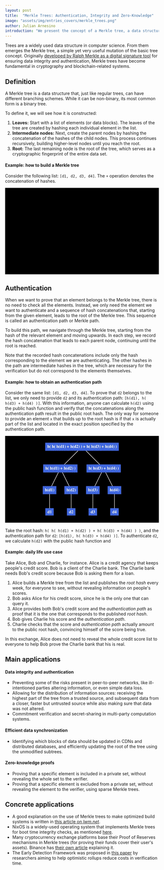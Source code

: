 ```yaml
---
layout: post
title:  "Merkle Trees: Authentication, Integrity and Zero-Knowledge"
image: "assets/img/entries_covers/merkle_trees.png"
author: Julian Arnesino
introduction: "We present the concept of a Merkle tree, a data structure that helps cryptographers ensure set integrity and also serves as a tool for zero-knowledge proofs involving sets."
---
```


Trees are a widely used data structure in computer science.
From them emerges the Merkle tree, a simple yet very useful mutation of the basic tree concept.
Originally [developed by Ralph Merkle as a digital signature tool](https://www.ralphmerkle.com/papers/Certified1979.pdf) for ensuring data integrity and authentication, Merkle trees have become fundamental in cryptography and blockchain-related systems.

## Definition

A Merkle tree is a data structure that, just like regular trees, can have different branching schemes.
While it can be non-binary, its most common form is a binary tree.

To define it, we will see how it is constructed:
1. **Leaves:** Start with a list of elements (or data blocks).
The leaves of the tree are created by hashing each individual element in the list.
2. **Intermediate nodes:** Next, create the parent nodes by hashing the concatenation of the hashes of the child nodes. This process continues recursively, building higher-level nodes until you reach the root.
3. **Root:** The last remaining node is the root of the tree, which serves as a cryptographic fingerprint of the entire data set.

#### Example: how to build a Merkle tree

Consider the following list: `[d1, d2, d3, d4]`.
The `+` operation denotes the concatenation of hashes.

<p style="text-align: center">

<img src="/assets/img/merkle-trees/merkle-tree-construction.gif" alt="construction"/>

</p>

## Authentication

When we want to prove that an element belongs to the Merkle tree, there is no need to check all the elements.
Instead, we only need the element we want to authenticate and a sequence of hash concatenations that, starting from the given element, leads to the root of the Merkle tree.
This sequence is called an authentication path or Merkle path.

To build this path, we navigate through the Merkle tree, starting from the hash of the relevant element and moving upwards.
In each step, we record the hash concatenation that leads to each parent node, continuing until the root is reached.

Note that the recorded hash concatenations include only the hash corresponding to the element we are authenticating.
The other hashes in the path are intermediate hashes in the tree, which are necessary for the verification but do not correspond to the elements themselves.

#### Example: how to obtain an authentication path

Consider the same list: `[d1, d2, d3, d4]`.
To prove that `d2` belongs to the list, we only need to provide `d2` and its authentication path: `[h(d1), h( h(d3) + h(d4) )]`.
With this information, anyone can calculate `h(d2)` using the public hash function and verify that the concatenations along the authentication path result in the public root hash.
The only way for someone to provide an element `x` that builds up to the root hash is if that `x` is actually part of the list and located in the exact position specified by the authentication path.

<p style="text-align: center">

<img src="/assets/img/merkle-trees/merkle-tree-authentication.gif" alt="construction"/>

</p>

Take the root hash: `h( h( h(d1) + h(d2) ) + h( h(d3) + h(d4) ) )`, and the authentication path for `d2`: `[h(d1), h( h(d3) + h(d4) )]`.
To authenticate `d2`, we calculate `h(d2)` with the public hash function and 

#### Example: daily life use case

Take Alice, Bob and Charlie, for instance.
Alice is a credit agency that keeps people's credit score.
Bob is a client of the Charlie bank.
The Charlie bank needs Bob's credit score because Bob is asking them for a loan.

1. Alice builds a Merkle tree from the list and publishes the _root hash_ every week, for everyone to see, without revealing information on people's scores.
2. Bob asks Alice for his credit score, since he is the only one that can query it.
3. Alice provides both Bob's credit score and the _authentication path_ as proof that it is the one that corresponds to the published _root hash_.
4. Bob gives Charlie his score and the _authentication path_.
5. Charlie checks that the score and _authentication path_ actually amount to the public root hash, convincing himself of the score being true.

In this exchange, Alice does not need to reveal the whole credit score list to everyone to help Bob prove the Charlie bank that his is real.

## Main applications

#### Data integrity and authentication

- Preventing some of the risks present in peer-to-peer networks, like ill-intentioned parties altering information, or even simple data loss.
- Allowing for the distribution of information sources: receiving the highest part of the tree from a trusted source, and subsequent data from a closer, faster but untrusted source while also making sure that data was not altered.
- Commitment verification and secret-sharing in multi-party computation systems.

#### Efficient data synchronization

- Identifying which blocks of data should be updated in CDNs and distributed databases, and efficiently updating the root of the tree using the unmodified subtrees. 

#### Zero-knowledge proofs

- Proving that a specific element is included in a private set, without revealing the whole set to the verifier.
- Proving that a specific element is excluded from a private set, without revealing the element to the verifier, using sparse Merkle trees.

## Concrete applications

- A good explanation on the use of Merkle trees to make optimized build systems is written in [this article on _lwm.net_](https://lwn.net/Articles/821367/).
- NixOS is a widely-used operating system that implements Merkle trees for boot time integrity checks, as mentioned [here](https://discourse.nixos.org/t/boot-time-integrity-checks-for-the-nix-store/36793).
- Many cryptocurrency exchange platforms base their Proof of Reserves mechanisms in Merkle trees (for proving their funds cover their user's assets). Binance has [their own article](https://www.binance.com/en/proof-of-reserves) explaining it.
- The Early Detection Framework was proposed in [this paper](https://www.researchgate.net/publication/380542025_Enhancing_blockchain_scalability_and_security_the_early_fraud_detection_EFD_framework_for_optimistic_rollups) by researchers aiming to help optimistic rollups reduce costs in verification time.
